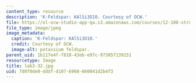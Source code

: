 ```yaml
---
content_type: resource
description: 'K-Feldspar: KAlSi3O10. Courtesy of OCW.'
file: https://ol-ocw-studio-app-qa.s3.amazonaws.com/courses/12-108-structure-of-earth-materials-fall-2004/7d0f0de0dddfd1076960660041d2b4f3_lab3-32.jpg
file_type: image/jpeg
image_metadata:
  caption: 'K-Feldspar: KAlSi3O10.'
  credit: Courtesy of OCW.
  image-alt: potassium feldspar.
parent_uid: 1b117e4f-f810-43eb-e97c-97305f139151
resourcetype: Image
title: lab3-32.jpg
uid: 7d0f0de0-dddf-d107-6960-660041d2b4f3
---
```

